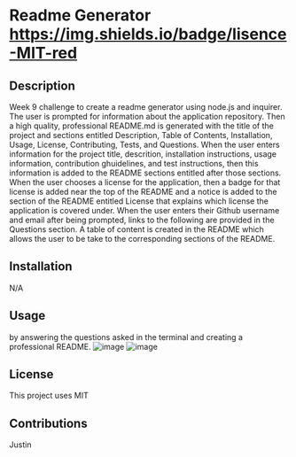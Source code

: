 # Readme Generator https://img.shields.io/badge/lisence-MIT-red
  
## Description
Week 9 challenge to create a readme generator using node.js and inquirer. The user is prompted for information about the application repository. Then a high quality, professional README.md is generated with the title of the project and sections entitled Description, Table of Contents, Installation, Usage, License, Contributing, Tests, and Questions. When the user enters information for the project title, descrition, installation instructions, usage information, contribution ghuidelines, and test instructions, then this information is added to the README sections entitled after those sections. When the user chooses a license for the application, then a badge for that license is added near the top of the README and a notice is added to the section of the README entitled License that explains which license the application is covered under. When the user enters their Github username and email after being prompted, links to the following are provided in the Questions section. A table of content is created in the README which allows the user to be take to the corresponding sections of the README.

## Installation
N/A

## Usage
by answering the questions asked in the terminal and creating a professional README.
![image](https://user-images.githubusercontent.com/123151991/231025657-8a86bd6f-7d1f-4090-9161-505947d124c9.png)
![image](https://user-images.githubusercontent.com/123151991/231025495-5c44677e-e4bd-4873-9d7d-a376ef4aac48.png)

## License
This project uses MIT

## Contributions
Justin

